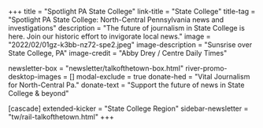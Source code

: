 +++
title = "Spotlight PA State College"
link-title = "State College"
title-tag = "Spotlight PA State College: North-Central Pennsylvania news and investigations"
description = "The future of journalism in State College is here. Join our historic effort to invigorate local news."
image = "2022/02/01gz-k3bb-nz72-spe2.jpeg"
image-description = "Sunsrise over State College, PA"
image-credit = "Abby Drey / Centre Daily Times"

newsletter-box = "newsletter/talkofthetown-box.html"
river-promo-desktop-images = []
modal-exclude = true
donate-hed = "Vital Journalism for North-Central Pa."
donate-text = "Support the future of news in State College & beyond"

[cascade]
extended-kicker = "State College Region"
sidebar-newsletter = "tw/rail-talkofthetown.html"
+++
